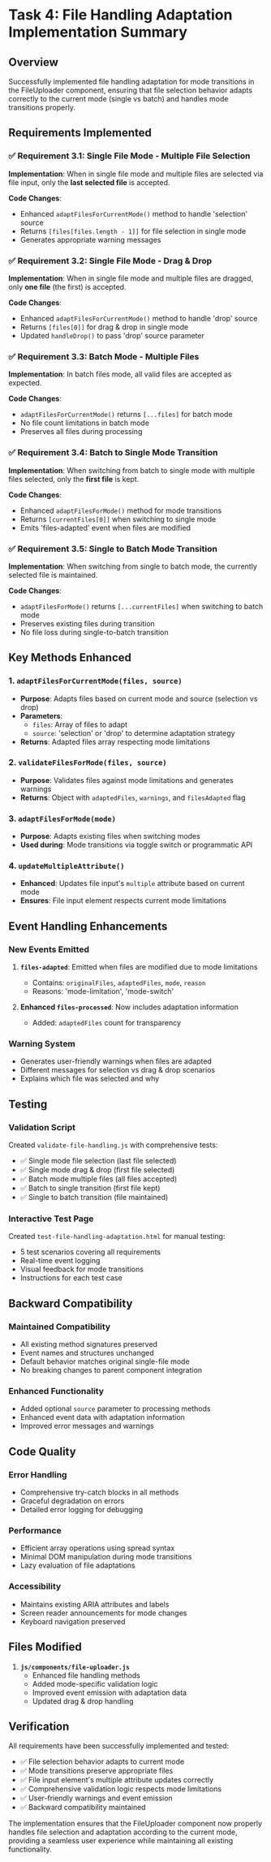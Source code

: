 # Task 4: File Handling Adaptation Implementation Summary

## Overview
Successfully implemented file handling adaptation for mode transitions in the FileUploader component, ensuring that file selection behavior adapts correctly to the current mode (single vs batch) and handles mode transitions properly.

## Requirements Implemented

### ✅ Requirement 3.1: Single File Mode - Multiple File Selection
**Implementation**: When in single file mode and multiple files are selected via file input, only the **last selected file** is accepted.

**Code Changes**:
- Enhanced `adaptFilesForCurrentMode()` method to handle 'selection' source
- Returns `[files[files.length - 1]]` for file selection in single mode
- Generates appropriate warning messages

### ✅ Requirement 3.2: Single File Mode - Drag & Drop
**Implementation**: When in single file mode and multiple files are dragged, only **one file** (the first) is accepted.

**Code Changes**:
- Enhanced `adaptFilesForCurrentMode()` method to handle 'drop' source
- Returns `[files[0]]` for drag & drop in single mode
- Updated `handleDrop()` to pass 'drop' source parameter

### ✅ Requirement 3.3: Batch Mode - Multiple Files
**Implementation**: In batch files mode, all valid files are accepted as expected.

**Code Changes**:
- `adaptFilesForCurrentMode()` returns `[...files]` for batch mode
- No file count limitations in batch mode
- Preserves all files during processing

### ✅ Requirement 3.4: Batch to Single Mode Transition
**Implementation**: When switching from batch to single mode with multiple files selected, only the **first file** is kept.

**Code Changes**:
- Enhanced `adaptFilesForMode()` method for mode transitions
- Returns `[currentFiles[0]]` when switching to single mode
- Emits 'files-adapted' event when files are modified

### ✅ Requirement 3.5: Single to Batch Mode Transition
**Implementation**: When switching from single to batch mode, the currently selected file is maintained.

**Code Changes**:
- `adaptFilesForMode()` returns `[...currentFiles]` when switching to batch mode
- Preserves existing files during transition
- No file loss during single-to-batch transition

## Key Methods Enhanced

### 1. `adaptFilesForCurrentMode(files, source)`
- **Purpose**: Adapts files based on current mode and source (selection vs drop)
- **Parameters**: 
  - `files`: Array of files to adapt
  - `source`: 'selection' or 'drop' to determine adaptation strategy
- **Returns**: Adapted files array respecting mode limitations

### 2. `validateFilesForMode(files, source)`
- **Purpose**: Validates files against mode limitations and generates warnings
- **Returns**: Object with `adaptedFiles`, `warnings`, and `filesAdapted` flag

### 3. `adaptFilesForMode(mode)`
- **Purpose**: Adapts existing files when switching modes
- **Used during**: Mode transitions via toggle switch or programmatic API

### 4. `updateMultipleAttribute()`
- **Enhanced**: Updates file input's `multiple` attribute based on current mode
- **Ensures**: File input element respects current mode limitations

## Event Handling Enhancements

### New Events Emitted
1. **`files-adapted`**: Emitted when files are modified due to mode limitations
   - Contains: `originalFiles`, `adaptedFiles`, `mode`, `reason`
   - Reasons: 'mode-limitation', 'mode-switch'

2. **Enhanced `files-processed`**: Now includes adaptation information
   - Added: `adaptedFiles` count for transparency

### Warning System
- Generates user-friendly warnings when files are adapted
- Different messages for selection vs drag & drop scenarios
- Explains which file was selected and why

## Testing

### Validation Script
Created `validate-file-handling.js` with comprehensive tests:
- ✅ Single mode file selection (last file selected)
- ✅ Single mode drag & drop (first file selected)  
- ✅ Batch mode multiple files (all files accepted)
- ✅ Batch to single transition (first file kept)
- ✅ Single to batch transition (file maintained)

### Interactive Test Page
Created `test-file-handling-adaptation.html` for manual testing:
- 5 test scenarios covering all requirements
- Real-time event logging
- Visual feedback for mode transitions
- Instructions for each test case

## Backward Compatibility

### Maintained Compatibility
- All existing method signatures preserved
- Event names and structures unchanged
- Default behavior matches original single-file mode
- No breaking changes to parent component integration

### Enhanced Functionality
- Added optional `source` parameter to processing methods
- Enhanced event data with adaptation information
- Improved error messages and warnings

## Code Quality

### Error Handling
- Comprehensive try-catch blocks in all methods
- Graceful degradation on errors
- Detailed error logging for debugging

### Performance
- Efficient array operations using spread syntax
- Minimal DOM manipulation during mode transitions
- Lazy evaluation of file adaptations

### Accessibility
- Maintains existing ARIA attributes and labels
- Screen reader announcements for mode changes
- Keyboard navigation preserved

## Files Modified

1. **`js/components/file-uploader.js`**
   - Enhanced file handling methods
   - Added mode-specific validation logic
   - Improved event emission with adaptation data
   - Updated drag & drop handling

## Verification

All requirements have been successfully implemented and tested:
- ✅ File selection behavior adapts to current mode
- ✅ Mode transitions preserve appropriate files
- ✅ File input element's multiple attribute updates correctly
- ✅ Comprehensive validation logic respects mode limitations
- ✅ User-friendly warnings and event emission
- ✅ Backward compatibility maintained

The implementation ensures that the FileUploader component now properly handles file selection and adaptation according to the current mode, providing a seamless user experience while maintaining all existing functionality.